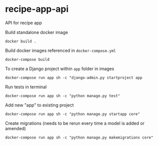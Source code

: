 # recipe-app-api
API for recipe app

Build standalone docker image

`docker build .`

Build docker images referenced in `docker-compose.yml`

`docker-compose build`

To create a Django project within `app` folder in images

`docker-compose run app sh -c "django-admin.py startproject app`

Run tests in terminal

`docker-compose run app sh -c "python manage.py test"`

Add new "app" to existing project

`docker-compose run app sh -c "python manage.py startapp core"`

Create migrations (needs to be rerun every time a model is added or amended)

`docker-compose run app sh -c "python manage.py makemigrations core"`
